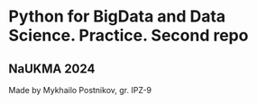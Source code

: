 # Python for BigData and Data Science. Practice. Second repo
## NaUKMA 2024

Made by Mykhailo Postnikov, gr. IPZ-9
